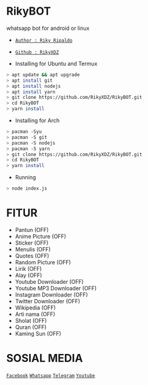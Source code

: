 # RikyBOT
whatsapp bot for android or linux

* [`Author : Riky Ripaldo`](https://api.whatsapp.com/send?phone=6285789116608&text=Assalamualaikum%20kak%20)
* [`Github : RikyXDZ`](https://github.com/RikyXDZ)

* Installing for Ubuntu and Termux
```bash
> apt update && apt upgrade
> apt install git
> apt install nodejs
> apt install yarn
> git clone https://github.com/RikyXDZ/RikyBOT.git
> cd RikyBOT
> yarn install
```

* Installing for Arch
```bash
> pacman -Syu
> pacman -S git
> pacman -S nodejs
> pacman -S yarn
> git clone https://github.com/RikyXDZ/RikyBOT.git
> cd RikyBOT
> yarn install
```

* Running
```bash
> node index.js
```
# FITUR
* Pantun                  (OFF)
* Anime Picture           (OFF)
* Sticker                 (OFF)
* Menulis                 (OFF)
* Quotes                  (OFF)
* Random Picture          (OFF)
* Lirik                   (OFF)
* Alay                    (OFF)
* Youtube Downloader      (OFF)
* Youtube MP3 Downloader (OFF)
* Instagram Downloader   (OFF)
* Twitter Downloader     (OFF)
* Wikipedia              (OFF)
* Arti nama              (OFF)
* Sholat                 (OFF)
* Quran                  (OFF)
* Kaming Sun             (OFF)

# SOSIAL MEDIA
[`Facebook`](https://www.facebook.com/RikyXDZ)
[`Whatsapp`](https://wa.me/6285789116608)
[`Telegram`](https://t.me/RikyXDZ)
[`Youtube`](https://youtube.com/channel/UCGrFy84ba1OfMAwpMkBZ0Lg)
